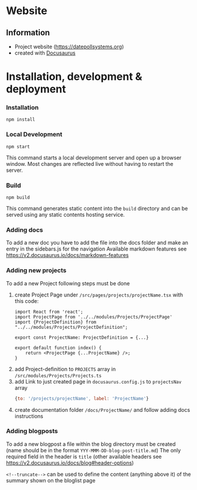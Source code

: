 # Website
## Information

* Project website (https://datepollsystems.org)
* created with [Docusaurus](https://docusaurus.io/)

# Installation, development & deployment
### Installation
```console
npm install
```

### Local Development
```console
npm start
```

This command starts a local development server and open up a browser window. Most changes are reflected live without having to restart the server.

### Build
```console
npm build
```

This command generates static content into the `build` directory and can be served using any static contents hosting service.

### Adding docs
To add a new doc you have to add the file into the docs folder and make an entry in the sidebars.js for the navigation
Available markdown features see https://v2.docusaurus.io/docs/markdown-features

### Adding new projects
To add a new Project following steps must be done
1. create Project Page under `/src/pages/projects/projectName.tsx` with this code:
    ```tsx
    import React from 'react';
    import ProjectPage from '../../modules/Projects/ProjectPage'
    import {ProjectDefinition} from "../../modules/Projects/ProjectDefinition";
    
    export const ProjectName: ProjectDefinition = {...} 
    
    export default function index() {
        return <ProjectPage {...ProjectName} />;
    }
    ```
1. add Project-definition to `PROJECTS` array in `/src/modules/Projects/Projects.ts`
1. add Link to just created page in `docusaurus.config.js` to `projectsNav` array
   ```js
   {to: '/projects/projectName', label: 'ProjectName'}
   ```
1. create documentation folder `/docs/ProjectName/` and follow adding docs instructions

### Adding blogposts
To add a new blogpost a file within the blog directory must be created (name should be in the format `YYY-MMM-DD-blog-post-title.md`)
The only required field in the header is `title` (other available headers see https://v2.docusaurus.io/docs/blog#header-options)

`<!--truncate-->` can be used to define the content (anything above it) of the summary shown on the bloglist page